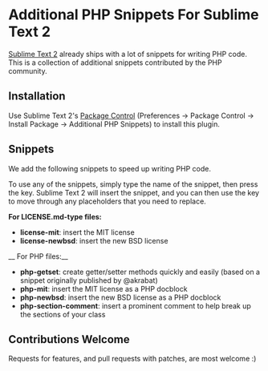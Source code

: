 Additional PHP Snippets For Sublime Text 2
==========================================

[Sublime Text 2](http://www.sublimetext.com/2) already ships with a lot of snippets for writing PHP code. This is a collection of additional snippets contributed by the PHP community.

Installation
------------

Use Sublime Text 2's [Package Control](http://wbond.net/sublime_packages/package_control) (Preferences -> Package Control -> Install Package -> Additional PHP Snippets) to install this plugin.

Snippets
--------

We add the following snippets to speed up writing PHP code.

To use any of the snippets, simply type the name of the snippet, then press the <TAB> key.  Sublime Text 2 will insert the snippet, and you can then use the <TAB> key to move through any placeholders that you need to replace.

__For LICENSE.md-type files:__

* __license-mit__: insert the MIT license
* __license-newbsd__: insert the new BSD license

__ For PHP files:__

* __php-getset__: create getter/setter methods quickly and easily (based on a snippet originally published by @akrabat)
* __php-mit__: insert the MIT license as a PHP docblock
* __php-newbsd__: insert the new BSD license as a PHP docblock
* __php-section-comment__: insert a prominent comment to help break up the sections of your class

Contributions Welcome
---------------------

Requests for features, and pull requests with patches, are most welcome :)
